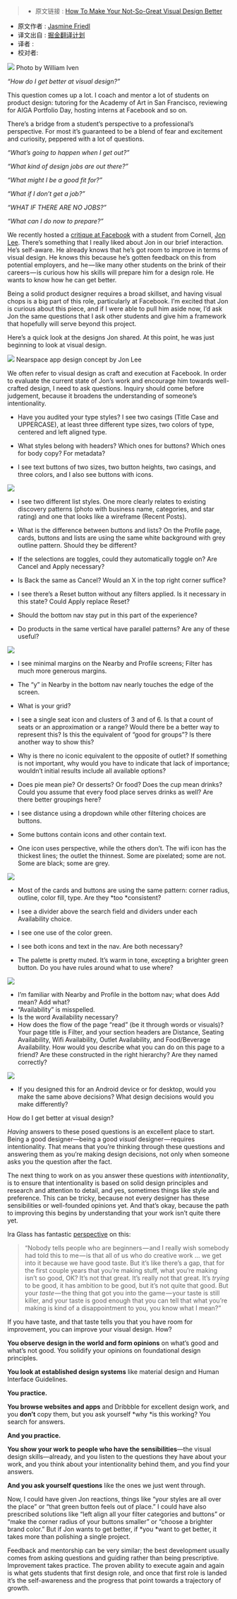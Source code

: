 >* 原文链接 : [How To Make Your Not-So-Great Visual Design Better](https://medium.com/facebook-design/how-to-make-your-not-so-great-visual-design-better-67972eee3825#.4e6hpsbkz)
* 原文作者 : [Jasmine Friedl](https://medium.com/@jazzy33ca?source=post_header_lockup)
* 译文出自 : [掘金翻译计划](https://github.com/xitu/gold-miner)
* 译者 : 
* 校对者: 

![](https://cdn-images-1.medium.com/max/2000/1*nN4SgP1q4iEmRfoW9NTMyg.png)
Photo by William Iven

*“How do I get better at visual design?”*

This question comes up a lot. I coach and mentor a lot of students on product design: tutoring for the Academy of Art in San Francisco, reviewing for AIGA Portfolio Day, hosting interns at Facebook and so on.

There’s a bridge from a student’s perspective to a professional’s perspective. For most it’s guaranteed to be a blend of fear and excitement and curiosity, peppered with a lot of questions.

*“What’s going to happen when I get out?”*

*“What kind of design jobs are out there?”*

*“What might I be a good fit for?”*

*“What if I don’t get a job?”*

*“WHAT IF THERE ARE NO JOBS?”*

*“What can I do now to prepare?”*

We recently hosted a [critique at Facebook](https://medium.com/facebook-design/peek-inside-a-facebook-design-critique-c4833efda26e#.4qt02buac) with a student from Cornell, [Jon Lee](https://medium.com/@jonleenj). There’s something that I really liked about Jon in our brief interaction. He’s self-aware. He already knows that he’s got room to improve in terms of visual design. He knows this because he’s gotten feedback on this from potential employers, and he — like many other students on the brink of their careers — is curious how his skills will prepare him for a design role. He wants to know how he can get better.

Being a solid product designer requires a broad skillset, and having visual chops is a big part of this role, particularly at Facebook. I’m excited that Jon is curious about this piece, and if I were able to pull him aside now, I’d ask Jon the same questions that I ask other students and give him a framework that hopefully will serve beyond this project.

Here’s a quick look at the designs Jon shared. At this point, he was just beginning to look at visual design.

![](http://ac-Myg6wSTV.clouddn.com/d6cd82b49c70fc153a0f.png)
Nearspace app design concept by Jon Lee

We often refer to visual design as craft and execution at Facebook. In order to evaluate the current state of Jon’s work and encourage him towards well-crafted design, I need to ask questions. Inquiry should come before judgement, because it broadens the understanding of someone’s intentionality.

- Have you audited your type styles? I see two casings (Title Case and UPPERCASE), at least three different type sizes, two colors of type, centered and left aligned type.
- What styles belong with headers? Which ones for buttons? Which ones for body copy? For metadata?

- I see text buttons of two sizes, two button heights, two casings, and three colors, and I also see buttons with icons.

![](http://ac-Myg6wSTV.clouddn.com/1565099b887dd65adc38.jpeg)

- I see two different list styles. One more clearly relates to existing discovery patterns (photo with business name, categories, and star rating) and one that looks like a wireframe (Recent Posts).
- What is the difference between buttons and lists? On the Profile page, cards, buttons and lists are using the same white background with grey outline pattern. Should they be different?

- If the selections are toggles, could they automatically toggle on? Are Cancel and Apply necessary?
- Is Back the same as Cancel? Would an X in the top right corner suffice?
- I see there’s a Reset button without any filters applied. Is it necessary in this state? Could Apply replace Reset?
- Should the bottom nav stay put in this part of the experience?
- Do products in the same vertical have parallel patterns? Are any of these useful?

![](http://ac-Myg6wSTV.clouddn.com/01f5de79ae872536f138.jpeg)

- I see minimal margins on the Nearby and Profile screens; Filter has much more generous margins.
- The “y” in Nearby in the bottom nav nearly touches the edge of the screen.
- What is your grid?

- I see a single seat icon and clusters of 3 and of 6. Is that a count of seats or an approximation or a range? Would there be a better way to represent this? Is this the equivalent of “good for groups”? Is there another way to show this?
- Why is there no iconic equivalent to the opposite of outlet? If something is not important, why would you have to indicate that lack of importance; wouldn’t initial results include all available options?
- Does pie mean pie? Or desserts? Or food? Does the cup mean drinks? Could you assume that every food place serves drinks as well? Are there better groupings here?

- I see distance using a dropdown while other filtering choices are buttons.
- Some buttons contain icons and other contain text.
- One icon uses perspective, while the others don’t. The wifi icon has the thickest lines; the outlet the thinnest. Some are pixelated; some are not. Some are black; some are grey.

![](http://ac-Myg6wSTV.clouddn.com/2b08ea063e6a0dee2170.jpeg)

- Most of the cards and buttons are using the same pattern: corner radius, outline, color fill, type. Are they *too *consistent?

- I see a divider above the search field and dividers under each Availability choice.
- I see one use of the color green.
- I see both icons and text in the nav. Are both necessary?

- The palette is pretty muted. It’s warm in tone, excepting a brighter green button. Do you have rules around what to use where?

![](http://ac-Myg6wSTV.clouddn.com/eabacd8b944dffa24c68.jpeg)

- I’m familiar with Nearby and Profile in the bottom nav; what does Add mean? Add what?
- “Availability” is misspelled.
- Is the word Availability necessary?
- How does the flow of the page “read” (be it through words or visuals)? Your page title is Filter, and your section headers are Distance, Seating Availability, Wifi Availability, Outlet Availability, and Food/Beverage Availability. How would you describe what you can do on this page to a friend? Are these constructed in the right hierarchy? Are they named correctly?

![](http://ac-Myg6wSTV.clouddn.com/26652ca0f75030a68f5e.jpeg)

- If you designed this for an Android device or for desktop, would you make the same above decisions? What design decisions would you make differently?

How do I get better at visual design?

*Having* answers to these posed questions is an excellent place to start. Being a good designer—being a good *visual* designer — requires intentionality. That means that you’re thinking through these questions and answering them as you’re making design decisions, not only when someone asks you the question after the fact.

The next thing to work on as you answer these questions *with intentionality*, is to ensure that intentionality is based on solid design principles and research and attention to detail, and yes, sometimes things like style and preference. This can be tricky, because not every designer has these sensibilities or well-founded opinions yet. And that’s okay, because the path to improving this begins by understanding that your work isn’t quite there yet.

Ira Glass has fantastic [perspective](https://vimeo.com/85040589) on this:

> “Nobody tells people who are beginners — and I really wish somebody had told this to me — is that all of us who do creative work … we get into it because we have good taste. But it’s like there’s a gap, that for the first couple years that you’re making stuff, what you’re making isn’t so good, OK? It’s not that great. It’s really not that great. It’s *trying* to be good, it has ambition to be good, but it’s not quite that good. But your *taste* — the thing that got you into the game — your taste is still killer, and your taste is good enough that you can tell that what you’re making is kind of a disappointment to you, you know what I mean?”

If you have taste, and that taste tells you that you have room for improvement, you can improve your visual design. How?

**You observe design in the world and form opinions** on what’s good and what’s not good. You solidify your opinions on foundational design principles.

**You look at established design systems** like material design and Human Interface Guidelines.

**You practice.**

**You browse websites and apps** and Dribbble for excellent design work, and you **don’t** copy them, but you ask yourself *why *is this working? You search for answers.

**And you practice.**

**You show your work to people who have the sensibilities**—the visual design skills—already, and you listen to the questions they have about your work, and you think about your intentionality behind them, and you find your answers.

**And you ask yourself questions** like the ones we just went through.

Now, I could have given Jon reactions, things like “your styles are all over the place” or “that green button feels out of place.” I could have also prescribed solutions like “left align all your filter categories and buttons” or “make the corner radius of your buttons smaller” or “choose a brighter brand color.” But if Jon wants to get better, if *you *want to get better, it takes more than polishing a single project.

Feedback and mentorship can be very similar; the best development usually comes from asking questions and guiding rather than being prescriptive.
Improvement takes practice. The proven ability to execute again and again is what gets students that first design role, and once that first role is landed it’s the self-awareness and the progress that point towards a trajectory of growth.
